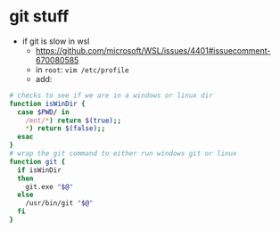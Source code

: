 # git stuff
- if git is slow in wsl
	- https://github.com/microsoft/WSL/issues/4401#issuecomment-670080585
	- in `root`: `vim /etc/profile`
	- add:
```bash
# checks to see if we are in a windows or linux dir
function isWinDir {
  case $PWD/ in
    /mnt/*) return $(true);;
    *) return $(false);;
  esac
}
# wrap the git command to either run windows git or linux
function git {
  if isWinDir
  then
    git.exe "$@"
  else
    /usr/bin/git "$@"
  fi
}
```